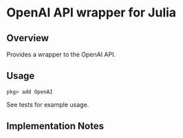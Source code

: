 # OpenAI API wrapper for Julia

## Overview

Provides a wrapper to the OpenAI API.

## Usage

`pkg> add OpenAI`

See tests for example usage.

## Implementation Notes
